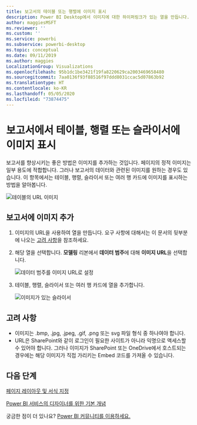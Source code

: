 ```yaml
---
title: 보고서의 테이블 또는 행렬에 이미지 표시
description: Power BI Desktop에서 이미지에 대한 하이퍼링크가 있는 열을 만듭니다. 그런 다음, Power BI Desktop 또는 Power BI 서비스에서 이미지를 표시할 보고서 테이블, 행렬, 슬라이서 또는 여러 행 카드에 해당 하이퍼링크를 추가합니다.
author: maggiesMSFT
ms.reviewer: ''
ms.custom: ''
ms.service: powerbi
ms.subservice: powerbi-desktop
ms.topic: conceptual
ms.date: 09/11/2019
ms.author: maggies
LocalizationGroup: Visualizations
ms.openlocfilehash: 95b1dc1be3421f19fa8220629ca2003469658480
ms.sourcegitcommit: 7aa0136f93f88516f97ddd8031ccac5d07863b92
ms.translationtype: HT
ms.contentlocale: ko-KR
ms.lasthandoff: 05/05/2020
ms.locfileid: "73874475"
---
```

# <a name="display-images-in-a-table-matrix-or-slicer-in-a-report"></a>보고서에서 테이블, 행렬 또는 슬라이서에 이미지 표시

보고서를 향상시키는 좋은 방법은 이미지를 추가하는 것입니다. 페이지의 정적 이미지는 일부 용도에 적합합니다. 그러나 보고서의 데이터와 관련된 이미지를 원하는 경우도 있습니다. 이 항목에서는 테이블, 행렬, 슬라이서 또는 여러 행 카드에 이미지를 표시하는 방법을 알아봅니다. 

![테이블의 URL 이미지](media/power-bi-images-tables/power-bi-url-images-table.png)

## <a name="add-images-to-your-report"></a>보고서에 이미지 추가

1. 이미지의 URL을 사용하여 열을 만듭니다. 요구 사항에 대해서는 이 문서의 뒷부분에 나오는 [고려 사항](#considerations)을 참조하세요.

1. 해당 열을 선택합니다. **모델링** 리본에서 **데이터 범주**에 대해 **이미지 URL**을 선택합니다.

    ![데이터 범주를 이미지 URL로 설정](media/power-bi-images-tables/power-bi-set-url-image.png)

1. 테이블, 행렬, 슬라이서 또는 여러 행 카드에 열을 추가합니다.

    ![이미지가 있는 슬라이서](media/power-bi-images-tables/power-bi-url-images-slicer.png)

## <a name="considerations"></a>고려 사항

- 이미지는 .bmp, .jpg, .jpeg, .gif, .png 또는 svg 파일 형식 중 하나여야 합니다.
- URL은 SharePoint와 같이 로그인이 필요한 사이트가 아니라 익명으로 액세스할 수 있어야 합니다. 그러나 이미지가 SharePoint 또는 OneDrive에서 호스트되는 경우에는 해당 이미지가 직접 가리키는 Embed 코드를 가져올 수 있습니다. 


## <a name="next-steps"></a>다음 단계

[페이지 레이아웃 및 서식 지정](/learn/modules/visuals-in-power-bi/12-formatting)

[Power BI 서비스의 디자이너를 위한 기본 개념](service-basic-concepts.md)

궁금한 점이 더 있나요? [Power BI 커뮤니티를 이용하세요.](https://community.powerbi.com/)

